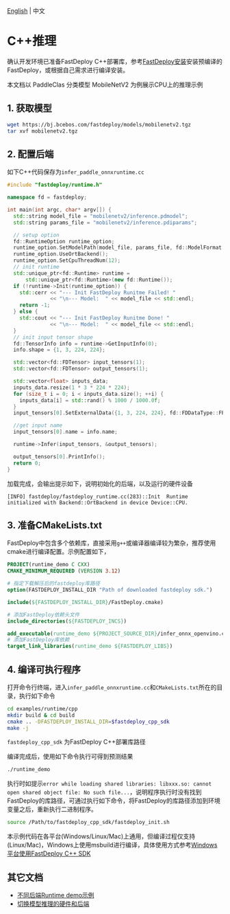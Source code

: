 [English](../../../en/quick_start/runtime/cpp.md) | 中文

# C++推理

确认开发环境已准备FastDeploy C++部署库，参考[FastDeploy安装](../../build_and_install/)安装预编译的FastDeploy，或根据自己需求进行编译安装。

本文档以 PaddleClas 分类模型 MobileNetV2 为例展示CPU上的推理示例

## 1. 获取模型

```bash
wget https://bj.bcebos.com/fastdeploy/models/mobilenetv2.tgz
tar xvf mobilenetv2.tgz
```

## 2. 配置后端

如下C++代码保存为`infer_paddle_onnxruntime.cc`

``` c++
#include "fastdeploy/runtime.h"

namespace fd = fastdeploy;

int main(int argc, char* argv[]) {
  std::string model_file = "mobilenetv2/inference.pdmodel";
  std::string params_file = "mobilenetv2/inference.pdiparams";

  // setup option
  fd::RuntimeOption runtime_option;
  runtime_option.SetModelPath(model_file, params_file, fd::ModelFormat::PADDLE);
  runtime_option.UseOrtBackend();
  runtime_option.SetCpuThreadNum(12);
  // init runtime
  std::unique_ptr<fd::Runtime> runtime =
      std::unique_ptr<fd::Runtime>(new fd::Runtime());
  if (!runtime->Init(runtime_option)) {
    std::cerr << "--- Init FastDeploy Runitme Failed! "
              << "\n--- Model:  " << model_file << std::endl;
    return -1;
  } else {
    std::cout << "--- Init FastDeploy Runitme Done! "
              << "\n--- Model:  " << model_file << std::endl;
  }
  // init input tensor shape
  fd::TensorInfo info = runtime->GetInputInfo(0);
  info.shape = {1, 3, 224, 224};

  std::vector<fd::FDTensor> input_tensors(1);
  std::vector<fd::FDTensor> output_tensors(1);

  std::vector<float> inputs_data;
  inputs_data.resize(1 * 3 * 224 * 224);
  for (size_t i = 0; i < inputs_data.size(); ++i) {
    inputs_data[i] = std::rand() % 1000 / 1000.0f;
  }
  input_tensors[0].SetExternalData({1, 3, 224, 224}, fd::FDDataType::FP32, inputs_data.data());

  //get input name
  input_tensors[0].name = info.name;

  runtime->Infer(input_tensors, &output_tensors);

  output_tensors[0].PrintInfo();
  return 0;
}
```
加载完成，会输出提示如下，说明初始化的后端，以及运行的硬件设备
```
[INFO] fastdeploy/fastdeploy_runtime.cc(283)::Init	Runtime initialized with Backend::OrtBackend in device Device::CPU.
```

## 3. 准备CMakeLists.txt

FastDeploy中包含多个依赖库，直接采用`g++`或编译器编译较为繁杂，推荐使用cmake进行编译配置。示例配置如下，

```cmake
PROJECT(runtime_demo C CXX)
CMAKE_MINIMUM_REQUIRED (VERSION 3.12)

# 指定下载解压后的fastdeploy库路径
option(FASTDEPLOY_INSTALL_DIR "Path of downloaded fastdeploy sdk.")

include(${FASTDEPLOY_INSTALL_DIR}/FastDeploy.cmake)

# 添加FastDeploy依赖头文件
include_directories(${FASTDEPLOY_INCS})

add_executable(runtime_demo ${PROJECT_SOURCE_DIR}/infer_onnx_openvino.cc)
# 添加FastDeploy库依赖
target_link_libraries(runtime_demo ${FASTDEPLOY_LIBS})
```

## 4. 编译可执行程序

打开命令行终端，进入`infer_paddle_onnxruntime.cc`和`CMakeLists.txt`所在的目录，执行如下命令

```bash
cd examples/runtime/cpp
mkdir build & cd build
cmake .. -DFASTDEPLOY_INSTALL_DIR=$fastdeploy_cpp_sdk
make -j
```

```fastdeploy_cpp_sdk``` 为FastDeploy C++部署库路径

编译完成后，使用如下命令执行可得到预测结果
```bash
./runtime_demo
```
执行时如提示`error while loading shared libraries: libxxx.so: cannot open shared object file: No such file...`，说明程序执行时没有找到FastDeploy的库路径，可通过执行如下命令，将FastDeploy的库路径添加到环境变量之后，重新执行二进制程序。
```bash
source /Path/to/fastdeploy_cpp_sdk/fastdeploy_init.sh
```

本示例代码在各平台(Windows/Linux/Mac)上通用，但编译过程仅支持(Linux/Mac)，Windows上使用msbuild进行编译，具体使用方式参考[Windows平台使用FastDeploy C++ SDK](../../faq/use_sdk_on_windows.md)

## 其它文档

- [不同后端Runtime demo示例](../../../../examples/runtime/README.md)
- [切换模型推理的硬件和后端](../../faq/how_to_change_backend.md)
